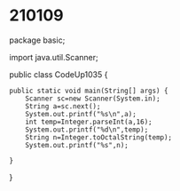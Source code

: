 # 210109
package basic;

import java.util.Scanner;

public class CodeUp1035 {

	public static void main(String[] args) {
		Scanner sc=new Scanner(System.in);
		String a=sc.next();
		System.out.printf("%s\n",a);
		int temp=Integer.parseInt(a,16);
		System.out.printf("%d\n",temp);
		String n=Integer.toOctalString(temp);
		System.out.printf("%s",n);
		
	}

}

